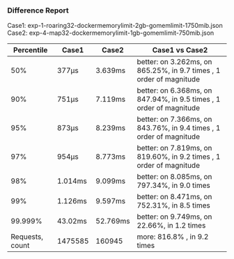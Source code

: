 ### Difference Report
Case1: exp-1-roaring32-dockermemorylimit-2gb-gomemlimit-1750mib.json
Case2: exp-4-map32-dockermemorylimit-1gb-gomemlimit-750mib.json

|Percentile|Case1|Case2|Case1 vs Case2|
|---|---|---|---|
|50%|377µs|3.639ms|better: on 3.262ms, on 865.25%, in 9.7 times , 1 order of magnitude|
|90%|751µs|7.119ms|better: on 6.368ms, on 847.94%, in 9.5 times , 1 order of magnitude|
|95%|873µs|8.239ms|better: on 7.366ms, on 843.76%, in 9.4 times , 1 order of magnitude|
|97%|954µs|8.773ms|better: on 7.819ms, on 819.60%, in 9.2 times , 1 order of magnitude|
|98%|1.014ms|9.099ms|better: on 8.085ms, on 797.34%, in 9.0 times |
|99%|1.126ms|9.597ms|better: on 8.471ms, on 752.31%, in 8.5 times |
|99.999%|43.02ms|52.769ms|better: on 9.749ms, on 22.66%, in 1.2 times |
|Requests, count|1475585|160945|more: 816.8% , in 9.2 times |
